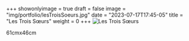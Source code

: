 +++
showonlyimage = true
draft = false
image = "img/portfolio/lesTroisSoeurs.jpg"
date = "2023-07-17T17:45-05"
title = "Les Trois Sœurs"
weight = 0
+++
![Les Trois Sœurs](https://www.myriampitte.art/img/portfolio/lesTroisSoeurs.jpg?raw=true)

61cmx46cm
